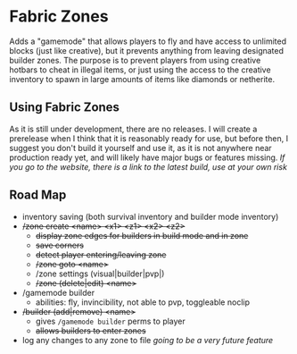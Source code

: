 # Fabric Zones
Adds a "gamemode" that allows players to fly and have access to unlimited blocks (just like creative),
but it prevents anything from leaving designated builder zones. The purpose is to prevent players from
using creative hotbars to cheat in illegal items, or just using the access to the creative inventory to
spawn in large amounts of items like diamonds or netherite.

## Using Fabric Zones
As it is still under development, there are no releases. I will create a prerelease when I think that
it is reasonably ready for use, but before then, I suggest you don't build it yourself and use it, as
it is not anywhere near production ready yet, and will likely have major bugs or features missing.
*If you go to the website, there is a link to the latest build, use at your own risk*

## Road Map
- inventory saving (both survival inventory and builder mode inventory)
- ~~/zone create \<name\> \<x1\> \<z1\> \<x2\> \<z2\>~~
    - ~~display zone edges for builders in build mode and in zone~~
    - ~~save corners~~
    - ~~detect player entering/leaving zone~~
    - ~~/zone goto \<name\>~~
    - /zone settings (visual|builder|pvp|)
    - ~~/zone (delete|edit) \<name\>~~
- /gamemode builder
    - abilities: fly, invincibility, not able to pvp, toggleable noclip
- ~~/builder (add|remove) \<name\>~~
    - gives `/gamemode builder` perms to player
    - ~~allows builders to enter zones~~
- log any changes to any zone to file *going to be a very future feature*
